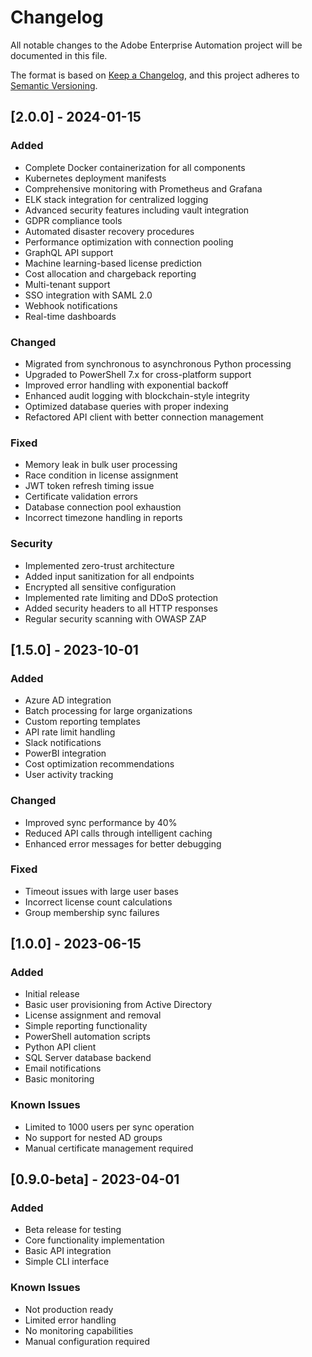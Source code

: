# Changelog

All notable changes to the Adobe Enterprise Automation project will be documented in this file.

The format is based on [Keep a Changelog](https://keepachangelog.com/en/1.0.0/),
and this project adheres to [Semantic Versioning](https://semver.org/spec/v2.0.0.html).

## [2.0.0] - 2024-01-15

### Added
- Complete Docker containerization for all components
- Kubernetes deployment manifests
- Comprehensive monitoring with Prometheus and Grafana
- ELK stack integration for centralized logging
- Advanced security features including vault integration
- GDPR compliance tools
- Automated disaster recovery procedures
- Performance optimization with connection pooling
- GraphQL API support
- Machine learning-based license prediction
- Cost allocation and chargeback reporting
- Multi-tenant support
- SSO integration with SAML 2.0
- Webhook notifications
- Real-time dashboards

### Changed
- Migrated from synchronous to asynchronous Python processing
- Upgraded to PowerShell 7.x for cross-platform support
- Improved error handling with exponential backoff
- Enhanced audit logging with blockchain-style integrity
- Optimized database queries with proper indexing
- Refactored API client with better connection management

### Fixed
- Memory leak in bulk user processing
- Race condition in license assignment
- JWT token refresh timing issue
- Certificate validation errors
- Database connection pool exhaustion
- Incorrect timezone handling in reports

### Security
- Implemented zero-trust architecture
- Added input sanitization for all endpoints
- Encrypted all sensitive configuration
- Implemented rate limiting and DDoS protection
- Added security headers to all HTTP responses
- Regular security scanning with OWASP ZAP

## [1.5.0] - 2023-10-01

### Added
- Azure AD integration
- Batch processing for large organizations
- Custom reporting templates
- API rate limit handling
- Slack notifications
- PowerBI integration
- Cost optimization recommendations
- User activity tracking

### Changed
- Improved sync performance by 40%
- Reduced API calls through intelligent caching
- Enhanced error messages for better debugging

### Fixed
- Timeout issues with large user bases
- Incorrect license count calculations
- Group membership sync failures

## [1.0.0] - 2023-06-15

### Added
- Initial release
- Basic user provisioning from Active Directory
- License assignment and removal
- Simple reporting functionality
- PowerShell automation scripts
- Python API client
- SQL Server database backend
- Email notifications
- Basic monitoring

### Known Issues
- Limited to 1000 users per sync operation
- No support for nested AD groups
- Manual certificate management required

## [0.9.0-beta] - 2023-04-01

### Added
- Beta release for testing
- Core functionality implementation
- Basic API integration
- Simple CLI interface

### Known Issues
- Not production ready
- Limited error handling
- No monitoring capabilities
- Manual configuration required